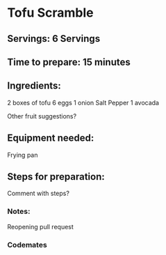 # Tofu Scramble

## Servings: 6 Servings

## Time to prepare: 15 minutes

## Ingredients:
2 boxes of tofu
6 eggs
1 onion
Salt
Pepper
1 avocada

Other fruit suggestions?
## Equipment needed:
Frying pan

## Steps for preparation:
Comment with steps?


### Notes:
Reopening pull request


### Codemates #

